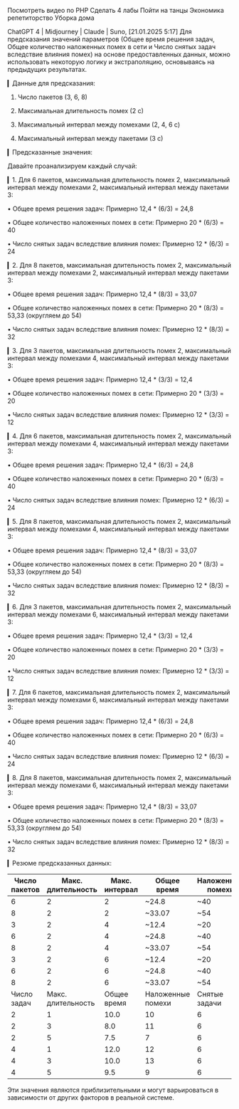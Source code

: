 Посмотреть видео по PHP
Сделать 4 лабы 
Пойти на танцы 
Экономика репетиторство 
Уборка дома 


ChatGPT 4 | Midjourney | Claude | Suno, [21.01.2025 5:17]
Для предсказания значений параметров (Общее время решения задач, Общее количество наложенных помех в сети и Число снятых задач вследствие влияния помех) на основе предоставленных данных, можно использовать некоторую логику и экстраполяцию, основываясь на предыдущих результатах.

▎Данные для предсказания:

1. Число пакетов (3, 6, 8)

2. Максимальная длительность помех (2 с)

3. Максимальный интервал между помехами (2, 4, 6 с)

4. Максимальный интервал между пакетами (3 с)

▎Предсказанные значения:

Давайте проанализируем каждый случай:

▎1. Для 6 пакетов, максимальная длительность помех 2, максимальный интервал между помехами 2, максимальный интервал между пакетами 3:

• Общее время решения задач: Примерно 12,4 * (6/3) = 24,8

• Общее количество наложенных помех в сети: Примерно 20 * (6/3) = 40

• Число снятых задач вследствие влияния помех: Примерно 12 * (6/3) = 24

▎2. Для 8 пакетов, максимальная длительность помех 2, максимальный интервал между помехами 2, максимальный интервал между пакетами 3:

• Общее время решения задач: Примерно 12,4 * (8/3) = 33,07

• Общее количество наложенных помех в сети: Примерно 20 * (8/3) = 53,33 (округляем до 54)

• Число снятых задач вследствие влияния помех: Примерно 12 * (8/3) = 32

▎3. Для 3 пакетов, максимальная длительность помех 2, максимальный интервал между помехами 4, максимальный интервал между пакетами 3:

• Общее время решения задач: Примерно 12,4 * (3/3) = 12,4

• Общее количество наложенных помех в сети: Примерно 20 * (3/3) = 20

• Число снятых задач вследствие влияния помех: Примерно 12 * (3/3) = 12

▎4. Для 6 пакетов, максимальная длительность помех 2, максимальный интервал между помехами 4, максимальный интервал между пакетами 3:

• Общее время решения задач: Примерно 12,4 * (6/3) = 24,8

• Общее количество наложенных помех в сети: Примерно 20 * (6/3) = 40

• Число снятых задач вследствие влияния помех: Примерно 12 * (6/3) = 24

▎5. Для 8 пакетов, максимальная длительность помех 2, максимальный интервал между помехами 4, максимальный интервал между пакетами 3:

• Общее время решения задач: Примерно 12,4 * (8/3) = 33,07

• Общее количество наложенных помех в сети: Примерно 20 * (8/3) = 53,33 (округляем до 54)

• Число снятых задач вследствие влияния помех: Примерно 12 * (8/3) = 32

▎6. Для 3 пакетов, максимальная длительность помех 2, максимальный интервал между помехами 6, максимальный интервал между пакетами 3:

• Общее время решения задач: Примерно 12,4 * (3/3) = 12,4

• Общее количество наложенных помех в сети: Примерно 20 * (3/3) = 20

• Число снятых задач вследствие влияния помех: Примерно 12 * (3/3) = 12

▎7. Для 6 пакетов, максимальная длительность помех 2, максимальный интервал между помехами 6, максимальный интервал между пакетами 3:

• Общее время решения задач: Примерно 12,4 * (6/3) = 24,8

• Общее количество наложенных помех в сети: Примерно 20 * (6/3) = 40

• Число снятых задач вследствие влияния помех: Примерно 12 * (6/3) = 24

▎8. Для 8 пакетов, максимальная длительность помех 2, максимальный интервал между помехами 6, максимальный интервал между пакетами 3:

• Общее время решения задач: Примерно 12,4 * (8/3) = 33,07

• Общее количество наложенных помех в сети: Примерно 20 * (8/3) = 53,33 (округляем до 54)

• Число снятых задач вследствие влияния помех: Примерно 12 * (8/3) = 32

▎Резюме предсказанных данных:

| Число пакетов  | Макс. длительность    | Макс. интервал | Общее время           | Наложенные помехи | Снятые задачи |
| -------------- | --------------------- | -------------- | --------------------- | ----------------- | ------------- |
| 6              | 2                     | 2              | ~24.8                 | ~40               | ~24           |
| 8              | 2                     | 2              | ~33.07                | ~54               | ~32           |
| 3              | 2                     | 4              | ~12.4                 | ~20               | ~12           |
| 6              | 2                     | 4              | ~24.8                 | ~40               | ~24           |
| 8              | 2                     | 4              | ~33.07                | ~54               | ~32           |
| 3              | 2                     | 6              | ~12.4                 | ~20               | ~12           |
| 6              | 2                     | 6              | ~24.8                 | ~40               | ~24           |
| 8              | 2                     | 6              | ~33.07                | ~54               | ~32           |
| Число задач    | Макс. длительность    | Общее время    | Наложенные помехи     | Снятые задачи     |               |
| 2              | 1                     | 10.0           | 10                    | 6                 |               |
| 2              | 3                     | 8.0            | 11                    | 6                 |               |
| 2              | 5                     | 7.5            | 7                     | 6                 |               |
| 4              | 1                     | 12.0           | 12                    | 6                 |               |
| 4              | 3                     | 10.0           | 13                    | 6                 |               |
| 4              | 5                     | 9.5            | 9                     | 6                 |               |


Эти значения являются приблизительными и могут варьироваться в зависимости от других факторов в реальной системе.